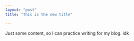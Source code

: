 ```yaml
---
layout: "post"
title: "This is the new title"

---
```


Just some content, so I can practice writing for my blog.  idk
